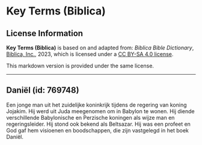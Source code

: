 # Key Terms (Biblica)

## License Information

**Key Terms (Biblica)** is based on and adapted from: _Biblica Bible Dictionary_, [Biblica, Inc.](https://www.biblica.com/), 2023, which is licensed under a [CC BY-SA 4.0 license](https://creativecommons.org/licenses/by-sa/4.0/legalcode.en).

This markdown version is provided under the same license.



--------------------------------

## Daniël (id: 769748)

Een jonge man uit het zuidelijke koninkrijk tijdens de regering van koning Jojakim. Hij werd uit Juda meegenomen om in Babylon te wonen. Hij diende verschillende Babylonische en Perzische koningen als wijze man en regeringsleider. Hij stond ook bekend als Beltsazar. Hij was een profeet en God gaf hem visioenen en boodschappen, die zijn vastgelegd in het boek Daniël.



